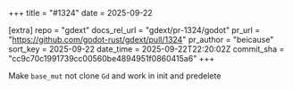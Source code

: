 +++
title = "#1324"
date = 2025-09-22

[extra]
repo = "gdext"
docs_rel_url = "gdext/pr-1324/godot"
pr_url = "https://github.com/godot-rust/gdext/pull/1324"
pr_author = "beicause"
sort_key = 2025-09-22
date_time = 2025-09-22T22:20:02Z
commit_sha = "cc9c70c1991739cc00560be4894951f0860415a6"
+++

Make `base_mut` not clone `Gd` and work in init and predelete
